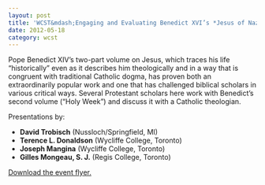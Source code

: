 ```yaml
---
layout: post
title: 'WCST&mdash;Engaging and Evaluating Benedict XVI’s *Jesus of Nazareth*'
date: 2012-05-18
category: wcst
---
```


Pope Benedict XIV’s two-part volume on Jesus, which traces his life “historically” even as it describes him theologically and in a way that is congruent with traditional Catholic dogma, has proven both an extraordinarily popular work and one that has challenged biblical scholars in various critical ways. Several Protestant scholars here work with Benedict’s second volume (“Holy Week”) and discuss it with a Catholic theologian.

Presentations by:

* **David Trobisch** (Nussloch/Springfield, MI)
* **Terence L. Donaldson** (Wycliffe College, Toronto)
* **Joseph Mangina** (Wycliffe College, Toronto)
* **Gilles Mongeau, S. J.** (Regis College, Toronto)

[Download the event flyer.](/img/wcst/WCST-2012-Spring.pdf)